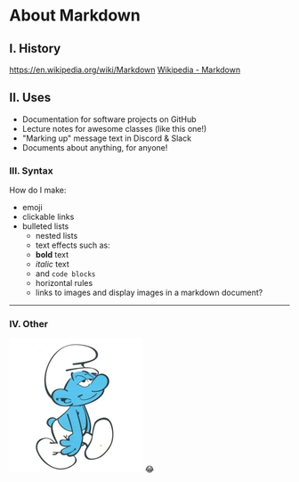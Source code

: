 # About Markdown

## I. History
https://en.wikipedia.org/wiki/Markdown
[Wikipedia - Markdown](https://en.wikipedia.org/wiki/Markdown)

## II. Uses
- Documentation for software projects on GitHub
- Lecture notes for awesome classes (like this one!)
- "Marking up" message text in Discord & Slack
- Documents about anything, for anyone!

### III. Syntax
How do I make:
- emoji
- clickable links
- bulleted lists
	- nested lists
	- text effects such as:
	- **bold** text
	- *italic* text
	- and `code blocks`
	- horizontal rules
	- links to images
and display images in a markdown document?
---

### IV. Other
![Placeholder](Dopey4.JPG.webp)
:joy:

